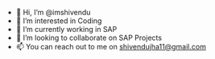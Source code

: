 - 👋 Hi, I’m @imshivendu
- 👀 I’m interested in Coding
- 🌱 I’m currently working in SAP
- 💞️ I’m looking to collaborate on SAP Projects
- 📫 You can reach out to me on shivendujha11@gmail.com

<!---
imshivendu/imshivendu is a ✨ special ✨ repository because its `README.md` (this file) appears on your GitHub profile.
You can click the Preview link to take a look at your changes.
--->
